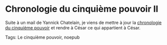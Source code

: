 # Chronologie du cinquième pouvoir II

Suite à un mail de Yannick Chatelain, je viens de mettre à jour la [chronologie du cinquième pouvoir](http://blog.tcrouzet.com/2006/12/24/chronologie-du-cinquieme-pouvoir/) et rendre à César ce qui appartient à César.

Tags: Le cinquième pouvoir, noepub